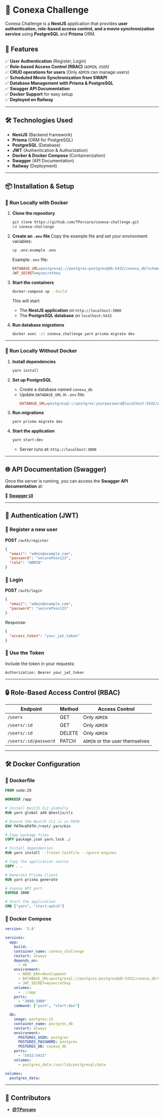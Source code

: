 # 🚀 Conexa Challenge

Conexa Challenge is a **NestJS** application that provides **user authentication, role-based access control, and a movie synchronization service** using **PostgreSQL** and **Prisma** ORM.

## 📌 Features

✅ **User Authentication** (Register, Login)  
✅ **Role-based Access Control (RBAC)** (`ADMIN`, `USER`)  
✅ **CRUD operations for users** (Only `ADMIN` can manage users)  
✅ **Scheduled Movie Synchronization from SWAPI**  
✅ **Database Management with Prisma & PostgreSQL**  
✅ **Swagger API Documentation**  
✅ **Docker Support** for easy setup  
✅ **Deployed on Railway**  

---

## 🛠️ **Technologies Used**

- **NestJS** (Backend framework)
- **Prisma** (ORM for PostgreSQL)
- **PostgreSQL** (Database)
- **JWT** (Authentication & Authorization)
- **Docker & Docker Compose** (Containerization)
- **Swagger** (API Documentation)
- **Railway** (Deployment)

---

## 📦 **Installation & Setup**

### 🔹 **Run Locally with Docker**
1. **Clone the repository**
   ```sh
   git clone https://github.com/TPorcaro/conexa-challenge.git
   cd conexa-challenge
   ```

2. **Create an `.env` file**
   Copy the example file and set your environment variables:
   ```sh
   cp .env.example .env
   ```
   Example `.env` file:
   ```ini
   DATABASE_URL=postgresql://postgres:postgres@db:5432/conexa_db?schema=public
   JWT_SECRET=mysecretkey
   ```

3. **Start the containers**
   ```sh
   docker-compose up --build
   ```
   This will start:
   - The **NestJS application** on `http://localhost:3000`
   - The **PostgreSQL database** on `localhost:5432`

4. **Run database migrations**
   ```sh
   docker exec -it conexa_challenge yarn prisma migrate dev
   ```

---

### 🔹 **Run Locally Without Docker**
1. **Install dependencies**
   ```sh
   yarn install
   ```

2. **Set up PostgreSQL**  
   - Create a database named `conexa_db`
   - Update `DATABASE_URL` in `.env` file:
     ```ini
     DATABASE_URL=postgresql://postgres:yourpassword@localhost:5432/conexa_db?schema=public
     ```

3. **Run migrations**
   ```sh
   yarn prisma migrate dev
   ```

4. **Start the application**
   ```sh
   yarn start:dev
   ```
   - Server runs at: `http://localhost:3000`

---

## 🌐 **API Documentation (Swagger)**
Once the server is running, you can access the **Swagger API documentation** at:

🔗 **[Swagger UI](http://localhost:3000/api/docs)**

---

## 🔑 **Authentication (JWT)**
### 🔹 **Register a new user**
**POST** `/auth/register`
```json
{
  "email": "admin@example.com",
  "password": "securePass123",
  "role": "ADMIN"
}
```

### 🔹 **Login**
**POST** `/auth/login`
```json
{
  "email": "admin@example.com",
  "password": "securePass123"
}
```
Response:
```json
{
  "access_token": "your_jwt_token"
}
```

### 🔹 **Use the Token**
Include the token in your requests:
```http
Authorization: Bearer your_jwt_token
```

---

## 🔒 **Role-Based Access Control (RBAC)**

| Endpoint              | Method | Access Control |
|----------------------|--------|----------------|
| `/users`            | GET    | Only `ADMIN`   |
| `/users/:id`        | GET    | Only `ADMIN`   |
| `/users/:id`        | DELETE | Only `ADMIN`   |
| `/users/:id/password` | PATCH  | `ADMIN` or the user themselves |

---

## 🛠️ **Docker Configuration**
### 🔹 **Dockerfile**
```dockerfile
FROM node:20

WORKDIR /app

# Install NestJS CLI globally
RUN yarn global add @nestjs/cli

# Ensure the NestJS CLI is in PATH
ENV PATH=$PATH:/root/.yarn/bin

# Copy package files
COPY package.json yarn.lock ./

# Install dependencies
RUN yarn install --frozen-lockfile --ignore-engines

# Copy the application source
COPY . .

# Generate Prisma Client
RUN yarn prisma generate

# Expose API port
EXPOSE 3000

# Start the application
CMD ["yarn", "start:watch"]
```

### 🔹 **Docker Compose**
```yaml
version: '3.8'

services:
  app:
    build: .
    container_name: conexa_challenge
    restart: always
    depends_on:
      - db
    environment:
      - NODE_ENV=development
      - DATABASE_URL=postgresql://postgres:postgres@db:5432/conexa_db?schema=public
      - JWT_SECRET=mysecretkey
    volumes:
      - .:/app
    ports:
      - "3000:3000"
    command: ["yarn", "start:dev"]

  db:
    image: postgres:15
    container_name: postgres_db
    restart: always
    environment:
      POSTGRES_USER: postgres
      POSTGRES_PASSWORD: postgres
      POSTGRES_DB: conexa_db
    ports:
      - "5432:5432"
    volumes:
      - postgres_data:/var/lib/postgresql/data

volumes:
  postgres_data:
```

---

## 🎡 **Contributors**
- **[@TPorcaro](https://github.com/TPorcaro)**


